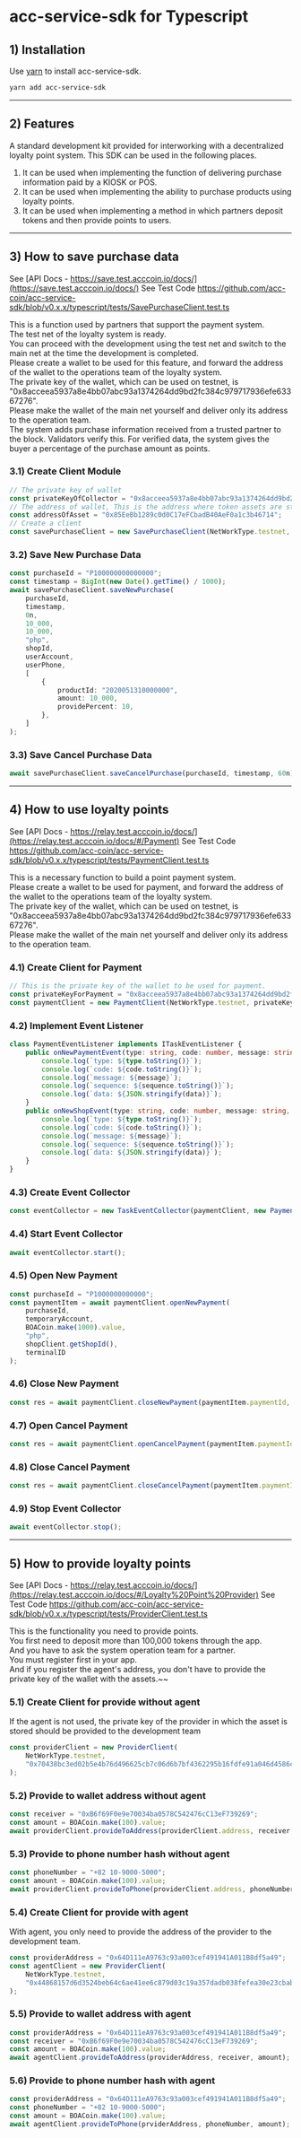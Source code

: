 # acc-service-sdk for Typescript

## 1) Installation

Use [yarn](https://yarnpkg.com/) to install acc-service-sdk.

```bash
yarn add acc-service-sdk
```

---

## 2) Features

A standard development kit provided for interworking with a decentralized loyalty point system.
This SDK can be used in the following places.

1. It can be used when implementing the function of delivering purchase information paid by a KIOSK or POS.
2. It can be used when implementing the ability to purchase products using loyalty points.
3. It can be used when implementing a method in which partners deposit tokens and then provide points to users.

---

## 3) How to save purchase data

See [API Docs - https://save.test.acccoin.io/docs/](https://save.test.acccoin.io/docs/)
See Test Code https://github.com/acc-coin/acc-service-sdk/blob/v0.x.x/typescript/tests/SavePurchaseClient.test.ts

This is a function used by partners that support the payment system.  
The test net of the loyalty system is ready.  
You can proceed with the development using the test net and switch to the main net at the time the development is completed.  
Please create a wallet to be used for this feature, and forward the address of the wallet to the operations team of the loyalty system.  
The private key of the wallet, which can be used on testnet, is "0x8acceea5937a8e4bb07abc93a1374264dd9bd2fc384c979717936efe63367276".  
Please make the wallet of the main net yourself and deliver only its address to the operation team.  
The system adds purchase information received from a trusted partner to the block. Validators verify this. For verified
data, the system gives the buyer a percentage of the purchase amount as points.

### 3.1) Create Client Module

```typescript
// The private key of wallet
const privateKeyOfCollector = "0x8acceea5937a8e4bb07abc93a1374264dd9bd2fc384c979717936efe63367276";
// The address of wallet, This is the address where token assets are stored
const addressOfAsset = "0x85EeBb1289c0d0C17eFCbadB40AeF0a1c3b46714";
// Create a client
const savePurchaseClient = new SavePurchaseClient(NetWorkType.testnet, privateKeyOfCollector, addressOfAsset);
```

### 3.2) Save New Purchase Data

```typescript
const purchaseId = "P100000000000000";
const timestamp = BigInt(new Date().getTime() / 1000);
await savePurchaseClient.saveNewPurchase(
    purchaseId,
    timestamp,
    0n,
    10_000,
    10_000,
    "php",
    shopId,
    userAccount,
    userPhone,
    [
        {
            productId: "2020051310000000",
            amount: 10_000,
            providePercent: 10,
        },
    ]
);
```

### 3.3) Save Cancel Purchase Data

```typescript
await savePurchaseClient.saveCancelPurchase(purchaseId, timestamp, 60n);
```

---

## 4) How to use loyalty points

See [API Docs - https://relay.test.acccoin.io/docs/](https://relay.test.acccoin.io/docs/#/Payment)
See Test Code https://github.com/acc-coin/acc-service-sdk/blob/v0.x.x/typescript/tests/PaymentClient.test.ts

This is a necessary function to build a point payment system.  
Please create a wallet to be used for payment, and forward the address of the wallet to the operations team of the loyalty system.  
The private key of the wallet, which can be used on testnet, is "0x8acceea5937a8e4bb07abc93a1374264dd9bd2fc384c979717936efe63367276".  
Please make the wallet of the main net yourself and deliver only its address to the operation team.

### 4.1) Create Client for Payment

```typescript
// This is the private key of the wallet to be used for payment.
const privateKeyForPayment = "0x8acceea5937a8e4bb07abc93a1374264dd9bd2fc384c979717936efe63367276";
const paymentClient = new PaymentClient(NetWorkType.testnet, privateKeyForPayment);
```

### 4.2) Implement Event Listener

```typescript
class PaymentEventListener implements ITaskEventListener {
    public onNewPaymentEvent(type: string, code: number, message: string, sequence: bigint, data: IPaymentTaskItem) {
        console.log(`type: ${type.toString()}`);
        console.log(`code: ${code.toString()}`);
        console.log(`message: ${message}`);
        console.log(`sequence: ${sequence.toString()}`);
        console.log(`data: ${JSON.stringify(data)}`);
    }
    public onNewShopEvent(type: string, code: number, message: string, sequence: bigint, data: IShopTaskItem) {
        console.log(`type: ${type.toString()}`);
        console.log(`code: ${code.toString()}`);
        console.log(`message: ${message}`);
        console.log(`sequence: ${sequence.toString()}`);
        console.log(`data: ${JSON.stringify(data)}`);
    }
}
```

### 4.3) Create Event Collector

```typescript
const eventCollector = new TaskEventCollector(paymentClient, new PaymentEventListener());
```

### 4.4) Start Event Collector

```typescript
await eventCollector.start();
```

### 4.5) Open New Payment

```typescript
const purchaseId = "P1000000000000";
const paymentItem = await paymentClient.openNewPayment(
    purchaseId,
    temporaryAccount,
    BOACoin.make(1000).value,
    "php",
    shopClient.getShopId(),
    terminalID
);
```

### 4.6) Close New Payment

```typescript
const res = await paymentClient.closeNewPayment(paymentItem.paymentId, true);
```

### 4.7) Open Cancel Payment

```typescript
const res = await paymentClient.openCancelPayment(paymentItem.paymentId, terminalID);
```

### 4.8) Close Cancel Payment

```typescript
const res = await paymentClient.closeCancelPayment(paymentItem.paymentId, true);
```

### 4.9) Stop Event Collector

```typescript
await eventCollector.stop();
```

---

## 5) How to provide loyalty points

See [API Docs - https://relay.test.acccoin.io/docs/](https://relay.test.acccoin.io/docs/#/Loyalty%20Point%20Provider)
See Test Code https://github.com/acc-coin/acc-service-sdk/blob/v0.x.x/typescript/tests/ProviderClient.test.ts

This is the functionality you need to provide points.  
You first need to deposit more than 100,000 tokens through the app.  
And you have to ask the system operation team for a partner.  
You must register first in your app.  
And if you register the agent's address, you don't have to provide the private key of the wallet with the assets.~~

### 5.1) Create Client for provide without agent

If the agent is not used, the private key of the provider in which the asset is stored should be provided to the development team

```typescript
const providerClient = new ProviderClient(
    NetWorkType.testnet,
    "0x70438bc3ed02b5e4b76d496625cb7c06d6b7bf4362295b16fdfe91a046d4586c" // address: 0x64D111eA9763c93a003cef491941A011B8df5a49
);
```

### 5.2) Provide to wallet address without agent

```typescript
const receiver = "0xB6f69F0e9e70034ba0578C542476cC13eF739269";
const amount = BOACoin.make(100).value;
await providerClient.provideToAddress(providerClient.address, receiver, amount);
```

### 5.3) Provide to phone number hash without agent

```typescript
const phoneNumber = "+82 10-9000-5000";
const amount = BOACoin.make(100).value;
await providerClient.provideToPhone(providerClient.address, phoneNumber, amount);
```

### 5.4) Create Client for provide with agent

With agent, you only need to provide the address of the provider to the development team.

```typescript
const providerAddress = "0x64D111eA9763c93a003cef491941A011B8df5a49";
const agentClient = new ProviderClient(
    NetWorkType.testnet,
    "0x44868157d6d3524beb64c6ae41ee6c879d03c19a357dadb038fefea30e23cbab" // address: 0x3FE8D00143bd0eAd2397D48ba0E31E5E1268dBfb
);
```

### 5.5) Provide to wallet address with agent

```typescript
const providerAddress = "0x64D111eA9763c93a003cef491941A011B8df5a49";
const receiver = "0xB6f69F0e9e70034ba0578C542476cC13eF739269";
const amount = BOACoin.make(100).value;
await agentClient.provideToAddress(providerAddress, receiver, amount);
```

### 5.6) Provide to phone number hash with agent

```typescript
const providerAddress = "0x64D111eA9763c93a003cef491941A011B8df5a49";
const phoneNumber = "+82 10-9000-5000";
const amount = BOACoin.make(100).value;
await agentClient.provideToPhone(prviderAddress, phoneNumber, amount);
```
